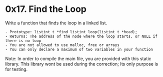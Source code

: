 # 0x17. Find the Loop

Write a function that finds the loop in a linked list.

	- Prototype: listint_t *find_listint_loop(listint_t *head);
	- Returns: The address of the node where the loop starts, or NULL if there is no loop
	- You are not allowed to use malloc, free or arrays
	- You can only declare a maximum of two variables in your function
Note: In order to compile the main file, you are provided with this static library.
This library wont be used during the correction; Its only purpose is for testing.
